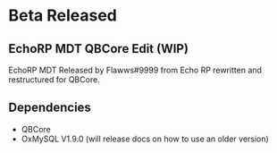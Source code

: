 # Beta Released

## EchoRP MDT QBCore Edit (WIP)

EchoRP MDT Released by Flawws#9999 from Echo RP rewritten and restructured for QBCore. 

## Dependencies

- QBCore
- OxMySQL V1.9.0 (will release docs on how to use an older version)
